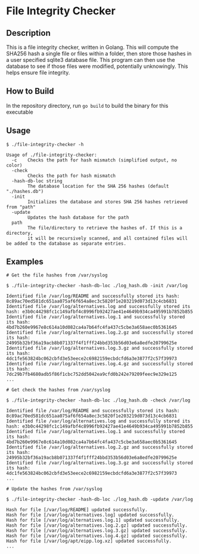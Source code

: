 # File Integrity Checker 

## Description

This is a file integrity checker, written in Golang. This will compute the SHA256 hash a single file or files within a folder, then store those hashes in a user specified sqlite3 database file. This program can then use the database to see if those files were modified, potentially unknowingly. This helps ensure file integrity. 

## How to Build

In the repository directory, run `go build` to build the binary for this executable

## Usage

```
$ ./file-integrity-checker -h

Usage of ./file-integrity-checker:
  -c    Checks the path for hash mismatch (simplified output, no color)
  -check
        Checks the path for hash mismatch
  -hash-db-loc string
        The database location for the SHA 256 hashes (default "./hashes.db")
  -init
        Initializes the database and stores SHA 256 hashes retrieved from "path"
  -update
        Updates the hash database for the path
  path
        The file/directory to retrieve the hashes of. If this is a directory, 
        it will be recursively scanned, and all contained files will be added to the database as separate entries.
```

## Examples

```
# Get the file hashes from /var/syslog

$ ./file-integrity-checker -hash-db-loc ./log_hash.db -init /var/log

Identified file /var/log/README and successfully stored its hash: 8c89ac70ed581dc651aa075af6f654a8ec3c5820f1e203219d073d13c4cb6831
Identified file /var/log/alternatives.log and successfully stored its hash: e3b0c44298fc1c149afbf4c8996fb92427ae41e4649b934ca495991b7852b855
Identified file /var/log/alternatives.log.1 and successfully stored its hash: 4bd7b260e9967e8c614a10d082ca4a7b64fc4fa437c5cbe3a658aec0b5361645
Identified file /var/log/alternatives.log.2.gz and successfully stored its hash: 24995b32bf36a19acb8b071337f4f1fff24bbd353b56d03e6a8edfe20799625e
Identified file /var/log/alternatives.log.3.gz and successfully stored its hash: 4dc1fe563824bc062cbfd3e53eece2c6982159ecbdcfd6a3e3877f2c57f39973
Identified file /var/log/alternatives.log.4.gz and successfully stored its hash: 7dc29b7fb4680adb5f86f1cbc752dd5042ea9cfd0b242e79209feec9e329e125
...
```

```
# Get check the hashes from /var/syslog

$ ./file-integrity-checker -hash-db-loc ./log_hash.db -check /var/log

Identified file /var/log/README and successfully stored its hash: 8c89ac70ed581dc651aa075af6f654a8ec3c5820f1e203219d073d13c4cb6831
Identified file /var/log/alternatives.log and successfully stored its hash: e3b0c44298fc1c149afbf4c8996fb92427ae41e4649b934ca495991b7852b855
Identified file /var/log/alternatives.log.1 and successfully stored its hash: 4bd7b260e9967e8c614a10d082ca4a7b64fc4fa437c5cbe3a658aec0b5361645
Identified file /var/log/alternatives.log.2.gz and successfully stored its hash: 24995b32bf36a19acb8b071337f4f1fff24bbd353b56d03e6a8edfe20799625e
Identified file /var/log/alternatives.log.3.gz and successfully stored its hash: 4dc1fe563824bc062cbfd3e53eece2c6982159ecbdcfd6a3e3877f2c57f39973
...
```

```
# Update the hashes from /var/syslog

$ ./file-integrity-checker -hash-db-loc ./log_hash.db -update /var/log

Hash for file [/var/log/README] updated successfully.
Hash for file [/var/log/alternatives.log] updated successfully.
Hash for file [/var/log/alternatives.log.1] updated successfully.
Hash for file [/var/log/alternatives.log.2.gz] updated successfully.
Hash for file [/var/log/alternatives.log.3.gz] updated successfully.
Hash for file [/var/log/alternatives.log.4.gz] updated successfully.
Hash for file [/var/log/apt/eipp.log.xz] updated successfully.
...
```